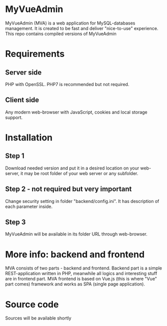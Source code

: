 # MyVueAdmin
MyVueAdmin (MVA) is a web application for MySQL-databases management. It is created to be fast and deliver "nice-to-use" experience. This repo contains compiled versions of MyVueAdmin

# Requirements
## Server side
PHP with OpenSSL. PHP7 is recommended but not required.
## Client side
Any modern web-browser with JavaScript, cookies and local storage support.

# Installation
## Step 1
Download needed version and put it in a desired location on your web-server, it may be root folder of your web server or any subfolder.
## Step 2 - not required but very important
Change security setting in folder "backend/config.ini". It has description of each parameter inside.
## Step 3
MyVueAdmin will be available in its folder URL through web-browser.

# More info: backend and frontend
MVA consists of two parts - backend and frontend. Backend part is a simple REST-application written in PHP, meanwhile all logics and interesting stuff are in frontend part. MVA frontend is based on Vue.js (this is where "Vue" part comes) framework and works as SPA (single page application).

# Source code
Sources will be available shortly
